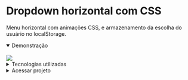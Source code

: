 # Dropdown horizontal com CSS

Menu horizontal com animações CSS, e armazenamento da escolha do usuário no localStorage.

<details open>
  <summary>
    Demonstração
  </summary>
  <br>
  <a href="#"><img src="assets/images/readme/dropdown.gif"></a>
</details>

<details>
  <summary>
    Tecnologias utilizadas
  </summary>
  <br>
  <ul>
    <li>HTML5</li>
    <li>Sass v1.57.1</li>
    <li>Typescript v4.4.4</li>
    <li>TailwindCss v2.2.19</li>
  </ul>
</details>

<details>
  <summary>
    Acessar projeto
  </summary>
  <br>
  https://rauldiamantino.github.io/dropdown/
</details>


